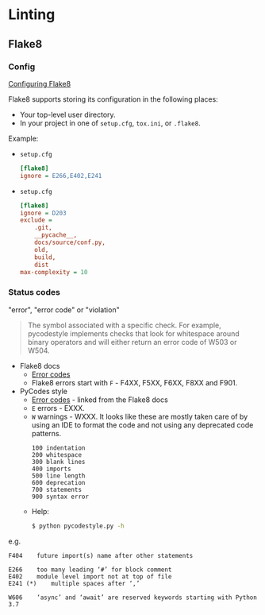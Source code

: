 # Linting

## Flake8


### Config

[Configuring Flake8](https://flake8.pycqa.org/en/latest/user/configuration.html)

Flake8 supports storing its configuration in the following places:

- Your top-level user directory.
- In your project in one of `setup.cfg`, `tox.ini`, or `.flake8`.

Example:

- `setup.cfg`
    ```ini
    [flake8]
    ignore = E266,E402,E241
    ```
- `setup.cfg`
    ```ini
    [flake8]
    ignore = D203
    exclude =
        .git,
        __pycache__,
        docs/source/conf.py,
        old,
        build,
        dist
    max-complexity = 10
    ```

### Status codes

"error", "error code" or "violation"

> The symbol associated with a specific check. For example, pycodestyle implements checks that look for whitespace around binary operators and will either return an error code of W503 or W504.


- Flake8 docs
    - [Error codes](https://flake8.pycqa.org/en/latest/user/error-codes.html)
    - Flake8 errors start with `F` - F4XX, F5XX, F6XX, F8XX and F901.
- PyCodes style
    - [Error codes](https://pycodestyle.pycqa.org/en/latest/intro.html#error-codes) - linked from the Flake8 docs
    - `E` errors - EXXX.
    - `W` warnings - WXXX. It looks like these are mostly taken care of by using an IDE to format the code and not using any deprecated code patterns.
        ```
        100 indentation
        200 whitespace
        300 blank lines
        400 imports
        500 line length
        600 deprecation
        700 statements
        900 syntax error
        ```
    - Help:
        ```sh
        $ python pycodestyle.py -h
        ```

e.g.

```
F404 	future import(s) name after other statements

E266 	too many leading ‘#’ for block comment
E402 	module level import not at top of file
E241 (*) 	multiple spaces after ‘,’

W606 	‘async’ and ‘await’ are reserved keywords starting with Python 3.7
```
